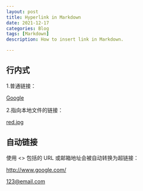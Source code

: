 ```yaml
---
layout: post
title: Hyperlink in Markdown
date: 2021-12-17
categories: Blog
tags: [Markdown]
description: How to insert link in Markdown.

---
```

## 行内式

1.普通链接：

[Google](http://www.google.com/)

2.指向本地文件的链接：

[red.jpg](./img/red.jpg)


## 自动链接

使用 <> 包括的 URL 或邮箱地址会被自动转换为超链接：

<http://www.google.com/>

<123@email.com>

